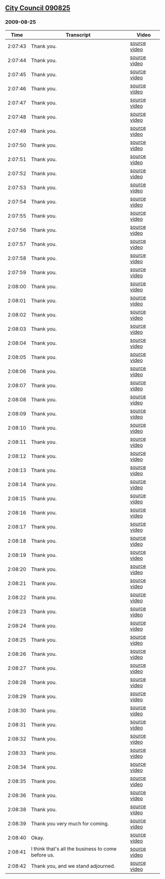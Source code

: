 ## [City Council 090825](https://archive.org/details/citycouncil090825)
### 2009-08-25
| Time| Transcript| Video|
|---------|--------------------------------------------------------------------------------------------------------------------------------------------------------------------------------|--------------------------------------------------------------------------|
| 2:07:43| Thank you.| [source video](https://archive.org/details/citycouncil090825?start=7663)|
| 2:07:44| Thank you.| [source video](https://archive.org/details/citycouncil090825?start=7664)|
| 2:07:45| Thank you.| [source video](https://archive.org/details/citycouncil090825?start=7665)|
| 2:07:46| Thank you.| [source video](https://archive.org/details/citycouncil090825?start=7666)|
| 2:07:47| Thank you.| [source video](https://archive.org/details/citycouncil090825?start=7667)|
| 2:07:48| Thank you.| [source video](https://archive.org/details/citycouncil090825?start=7668)|
| 2:07:49| Thank you.| [source video](https://archive.org/details/citycouncil090825?start=7669)|
| 2:07:50| Thank you.| [source video](https://archive.org/details/citycouncil090825?start=7670)|
| 2:07:51| Thank you.| [source video](https://archive.org/details/citycouncil090825?start=7671)|
| 2:07:52| Thank you.| [source video](https://archive.org/details/citycouncil090825?start=7672)|
| 2:07:53| Thank you.| [source video](https://archive.org/details/citycouncil090825?start=7673)|
| 2:07:54| Thank you.| [source video](https://archive.org/details/citycouncil090825?start=7674)|
| 2:07:55| Thank you.| [source video](https://archive.org/details/citycouncil090825?start=7675)|
| 2:07:56| Thank you.| [source video](https://archive.org/details/citycouncil090825?start=7676)|
| 2:07:57| Thank you.| [source video](https://archive.org/details/citycouncil090825?start=7677)|
| 2:07:58| Thank you.| [source video](https://archive.org/details/citycouncil090825?start=7678)|
| 2:07:59| Thank you.| [source video](https://archive.org/details/citycouncil090825?start=7679)|
| 2:08:00| Thank you.| [source video](https://archive.org/details/citycouncil090825?start=7680)|
| 2:08:01| Thank you.| [source video](https://archive.org/details/citycouncil090825?start=7681)|
| 2:08:02| Thank you.| [source video](https://archive.org/details/citycouncil090825?start=7682)|
| 2:08:03| Thank you.| [source video](https://archive.org/details/citycouncil090825?start=7683)|
| 2:08:04| Thank you.| [source video](https://archive.org/details/citycouncil090825?start=7684)|
| 2:08:05| Thank you.| [source video](https://archive.org/details/citycouncil090825?start=7685)|
| 2:08:06| Thank you.| [source video](https://archive.org/details/citycouncil090825?start=7686)|
| 2:08:07| Thank you.| [source video](https://archive.org/details/citycouncil090825?start=7687)|
| 2:08:08| Thank you.| [source video](https://archive.org/details/citycouncil090825?start=7688)|
| 2:08:09| Thank you.| [source video](https://archive.org/details/citycouncil090825?start=7689)|
| 2:08:10| Thank you.| [source video](https://archive.org/details/citycouncil090825?start=7690)|
| 2:08:11| Thank you.| [source video](https://archive.org/details/citycouncil090825?start=7691)|
| 2:08:12| Thank you.| [source video](https://archive.org/details/citycouncil090825?start=7692)|
| 2:08:13| Thank you.| [source video](https://archive.org/details/citycouncil090825?start=7693)|
| 2:08:14| Thank you.| [source video](https://archive.org/details/citycouncil090825?start=7694)|
| 2:08:15| Thank you.| [source video](https://archive.org/details/citycouncil090825?start=7695)|
| 2:08:16| Thank you.| [source video](https://archive.org/details/citycouncil090825?start=7696)|
| 2:08:17| Thank you.| [source video](https://archive.org/details/citycouncil090825?start=7697)|
| 2:08:18| Thank you.| [source video](https://archive.org/details/citycouncil090825?start=7698)|
| 2:08:19| Thank you.| [source video](https://archive.org/details/citycouncil090825?start=7699)|
| 2:08:20| Thank you.| [source video](https://archive.org/details/citycouncil090825?start=7700)|
| 2:08:21| Thank you.| [source video](https://archive.org/details/citycouncil090825?start=7701)|
| 2:08:22| Thank you.| [source video](https://archive.org/details/citycouncil090825?start=7702)|
| 2:08:23| Thank you.| [source video](https://archive.org/details/citycouncil090825?start=7703)|
| 2:08:24| Thank you.| [source video](https://archive.org/details/citycouncil090825?start=7704)|
| 2:08:25| Thank you.| [source video](https://archive.org/details/citycouncil090825?start=7705)|
| 2:08:26| Thank you.| [source video](https://archive.org/details/citycouncil090825?start=7706)|
| 2:08:27| Thank you.| [source video](https://archive.org/details/citycouncil090825?start=7707)|
| 2:08:28| Thank you.| [source video](https://archive.org/details/citycouncil090825?start=7708)|
| 2:08:29| Thank you.| [source video](https://archive.org/details/citycouncil090825?start=7709)|
| 2:08:30| Thank you.| [source video](https://archive.org/details/citycouncil090825?start=7710)|
| 2:08:31| Thank you.| [source video](https://archive.org/details/citycouncil090825?start=7711)|
| 2:08:32| Thank you.| [source video](https://archive.org/details/citycouncil090825?start=7712)|
| 2:08:33| Thank you.| [source video](https://archive.org/details/citycouncil090825?start=7713)|
| 2:08:34| Thank you.| [source video](https://archive.org/details/citycouncil090825?start=7714)|
| 2:08:35| Thank you.| [source video](https://archive.org/details/citycouncil090825?start=7715)|
| 2:08:36| Thank you.| [source video](https://archive.org/details/citycouncil090825?start=7716)|
| 2:08:38| Thank you.| [source video](https://archive.org/details/citycouncil090825?start=7718)|
| 2:08:39| Thank you very much for coming.| [source video](https://archive.org/details/citycouncil090825?start=7719)|
| 2:08:40| Okay.| [source video](https://archive.org/details/citycouncil090825?start=7720)|
| 2:08:41| I think that's all the business to come before us.| [source video](https://archive.org/details/citycouncil090825?start=7721)|
| 2:08:42| Thank you, and we stand adjourned.| [source video](https://archive.org/details/citycouncil090825?start=7722)|
